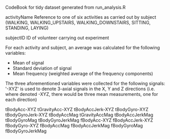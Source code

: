 CodeBook for tidy dataset generated from run_analysis.R

activityName
Reference to one of six activities as carried out by subject (WALKING, WALKING_UPSTAIRS, WALKING_DOWNSTAIRS, SITTING, STANDING, LAYING)

subjectID
ID of volunteer carrying out experiment

For each activity and subject, an average was calculated for the following variables:

- Mean of signal
- Standard deviation of signal
- Mean frequency (weighted average of the frequency components)

The three aforementioned variables were collected for the following signals:  
'-XYZ' is used to denote 3-axial signals in the X, Y and Z directions (i.e. where denoted -XYZ, there would be three 
mean measurements, one for each direction)

tBodyAcc-XYZ
tGravityAcc-XYZ
tBodyAccJerk-XYZ
tBodyGyro-XYZ
tBodyGyroJerk-XYZ
tBodyAccMag
tGravityAccMag
tBodyAccJerkMag
tBodyGyroMag
tBodyGyroJerkMag
fBodyAcc-XYZ
fBodyAccJerk-XYZ
fBodyGyro-XYZ
fBodyAccMag
fBodyAccJerkMag
fBodyGyroMag
fBodyGyroJerkMag
